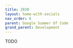 ```yaml
---
title: 2020
layout: home-with-socials
nav_order: 6
parent: Google Summer Of Code
grand_parent: Development
---
```


TODO
